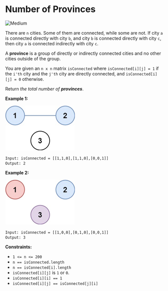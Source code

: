# Number of Provinces

![Medium](https://img.shields.io/badge/Difficulty-Medium-yellow)

There are `n` cities. Some of them are connected, while some are not. If city `a` is connected directly with city `b`, and city `b` is connected directly with city `c`, then city `a` is connected indirectly with city `c`.

A **province** is a group of directly or indirectly connected cities and no other cities outside of the group.

You are given an `n x n` matrix `isConnected` where `isConnected[i][j] = 1` if the `i'th` city and the `j'th` city are directly connected, and `isConnected[i][j] = 0` otherwise.

Return *the total number of **provinces***.

 

**Example 1:**

![graph1](graph1.jpg)

```
Input: isConnected = [[1,1,0],[1,1,0],[0,0,1]]
Output: 2
```
**Example 2:**

![graph2](graph2.jpg)

```
Input: isConnected = [[1,0,0],[0,1,0],[0,0,1]]
Output: 3
```
 

**Constraints:**

- `1 <= n <= 200`
- `n == isConnected.length`
- `n == isConnected[i].length`
- `isConnected[i][j]` is `1` or `0`.
- `isConnected[i][i] == 1`
- `isConnected[i][j] == isConnected[j][i]`
